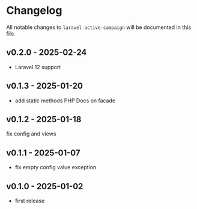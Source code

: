 # Changelog

All notable changes to `laravel-active-campaign` will be documented in this file.

## v0.2.0 - 2025-02-24

- Laravel 12 support

## v0.1.3 - 2025-01-20

- add static methods PHP Docs on facade

## v0.1.2 - 2025-01-18

fix config and views

## v0.1.1 - 2025-01-07

- fix empty config value exception

## v0.1.0 - 2025-01-02

- first release
